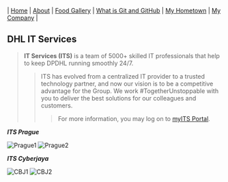 | [Home](https://wendyjaya.github.io/) | [About](https://wendyjaya.github.io/about.html) | [Food Gallery](https://wendyjaya.github.io/gallery.html) | [What is Git and GitHub](https://wendyjaya.github.io/whatis.html) | [My Hometown](https://wendyjaya.github.io/hometown.html) | [My Company](https://wendyjaya.github.io/company.html) |

## DHL IT Services

> __IT Services (ITS)__ is a team of 5000+ skilled IT professionals that help to keep DPDHL running smoothly 24/7.  
>> ITS has evolved from a centralized IT provider to a trusted technology partner, and now our vision is to be a competitive advantage for the Group.
>> We work #TogetherUnstoppable with you to deliver the best solutions for our colleagues and customers.
>>> For more information, you may log on to [myITS Portal](https://reqit.dhl.com/myits).

___ITS Prague___ <br>


![Prague1](https://raw.githubusercontent.com/wendyjaya/wendyjaya.github.io/main/dhlinternational1-ohmwf.webp)
![Prague2](https://raw.githubusercontent.com/wendyjaya/wendyjaya.github.io/main/img-1.jpg)

___ITS Cyberjaya___


![CBJ1](https://raw.githubusercontent.com/wendyjaya/wendyjaya.github.io/main/ourportfoliosgallery_image_000007.jpg)
![CBJ2](https://raw.githubusercontent.com/wendyjaya/wendyjaya.github.io/main/ourportfoliosgallery_image_000001.jpg)
